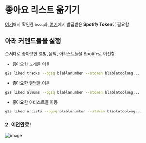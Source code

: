 
# 좋아요 리스트 옮기기
[여기](./)에서 확인한 `bssq`과, [여기](../doc/index)에서 발급받은 **Spotify Token**이 필요함

## 아래 커멘드들을 실행
순서대로 좋아요한 앨범, 음악, 아티스트들을 Spotify로 이전함

- 좋아요한 노래들 이동
```bash
g2s liked tracks --bgsq blablanumber --stoken blablatoolong...
```

- 좋아요한 앨범들 이동
```bash
g2s liked albums --bgsq blablanumber --stoken blablatoolong...
```

- 좋아요한 아티스트들 이동
```bash
g2s liked artists --bgsq blablanumber --stoken blablatoolong...
```

### 2. 이전완료!

![image](https://user-images.githubusercontent.com/27716524/123384140-009a7080-d5cf-11eb-8e40-e7abbb3e64a1.png)
